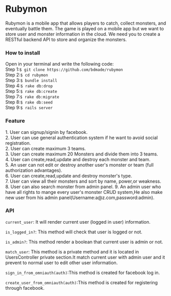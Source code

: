 # Rubymon
<p>Rubymon is a mobile app that allows players to catch, collect monsters, and eventually
   battle them. The game is played on a mobile app but we want to store user and monster
   information in the cloud. We need you to create a RESTful backend API to store and
   organize the monsters.</p>
   
<h3>How to install</h3>
 Open in your terminal and write the following code:<br/> 
   Step 1:<code>$ git clone https://github.com/bdmade/rubymon</code><br/>
   Step 2:<code>$ cd rubymon</code><br/>
   Step 3:<code>$ bundle install</code><br/>
   Step 4:<code>$ rake db:drop</code><br/>
   Step 5:<code>$ rake db:create</code><br/>
   Step 7:<code>$ rake db:migrate</code><br/>
   Step 8:<code>$ rake db:seed</code><br/>
   Step 9:<code>$ rails server</code><br/>
   
 <h3>Feature</h3>
   1. User can signup/signin by facebook.<br/>
   2. User can use general authentication system if he want to avoid social registration. <br/>
   2. User can create maximum 3 teams.<br/>
   3. User can create maximum 20 Monsters and divide them into 3 teams.<br/>
   4. User can create,read,update and destroy each monster and team.<br/>
   5. An user can not edit or destroy another user's monster or team (full authorization advantages).<br/>
   6. User can create,read,update and destroy monster's type.<br/>
   7. User can view all their monsters and sort by name, power,or weakness.<br/>
   8. User can also search monster from admin panel.
   9. An admin user who have all rights to mange every user's monster CRUD system,He also make new user from his admin panel(Username:a@z.com,password:admin). 
    
    
 <h3>API</h3>   
<p><code>current_user</code>: It will render current user (logged in user) information.</p>
<p><code>is_logged_in?</code>: This method will check that user is logged or not.</p>
<p><code>is_admin?</code>: This method render a boolean that current user is admin or not.</p>

<p><code>match_user</code>: This method is a private method and it is located in UsersController private section.It match current user with admin user and it prevent to  normal user to edit other user information.</p>

<p><code>sign_in_from_omniauth(auth)</code>:This method is created for facebook log in.</p>
<p><code>create_user_from_omniauth(auth)</code>:This method is created for registering through facebook.<p>
